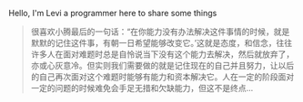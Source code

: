  Hello, I'm Levi a programmer here to share some things 



> 很喜欢小腾最后的一句话：“在你能力没有办法解决这件事情的时候，就是默默的记住这件事，有朝一日希望能够改变它。’这就是态度，和信念，往往许多人在面对难题时总是自怜说当下没有这个能力去解决，然后就放弃了，亦或心灰意冷。但实则我们需要做的就是记住现在的自己并且努力，让以后的自己再次面对这个难题时能够有能力和资本解决它。人在一定的阶段面对一定的问题的时候难免会手足无措和欠缺能力，但这不是终点...
